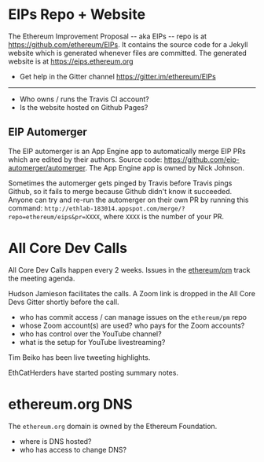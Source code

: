 <!-- TITLE: Infrastructure -->
<!-- SUBTITLE: A list of Ethereum community infrastructure, how it works, and who maintains it -->

# EIPs Repo + Website
The Ethereum Improvement Proposal -- aka EIPs -- repo is at https://github.com/ethereum/EIPs. It contains the source code for a Jekyll website which is generated whenever files are committed. The generated website is at https://eips.ethereum.org

* Get help in the Gitter channel https://gitter.im/ethereum/EIPs

---

- Who owns / runs the Travis CI account?
- Is the website hosted on Github Pages?

## EIP Automerger

The EIP automerger is an App Engine app to automatically merge EIP PRs which are edited by their authors. Source code: https://github.com/eip-automerger/automerger. The App Engine app is owned by Nick Johnson.

Sometimes the automerger gets pinged by Travis before Travis pings Github, so it fails to merge because Github didn't know it succeeded. Anyone can try and re-run the automerger on their own PR by running this command: `http://ethlab-183014.appspot.com/merge/?repo=ethereum/eips&pr=XXXX`, where `XXXX` is the number of your PR.

# All Core Dev Calls
All Core Dev Calls happen every 2 weeks. Issues in the [ethereum/pm](https://github.com/ethereum/pm) track the meeting agenda. 

Hudson Jamieson facilitates the calls. A Zoom link is dropped in the All Core Devs Gitter shortly before the call.

* who has commit access / can manage issues on the `ethereum/pm` repo
* whose Zoom account(s) are used? who pays for the Zoom accounts?
* who has control over the YouTube channel?
* what is the setup for YouTube livestreaming?

Tim Beiko has been live tweeting highlights.

EthCatHerders have started posting summary notes. 
# ethereum.org DNS
The `ethereum.org` domain is owned by the Ethereum Foundation.

- where is DNS hosted?
- who has access to change DNS?